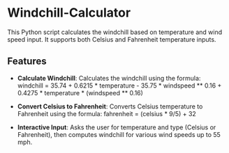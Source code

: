 # Windchill-Calculator

This Python script calculates the windchill based on temperature and wind speed input. It supports both Celsius and Fahrenheit temperature inputs.

## Features

- **Calculate Windchill**: Calculates the windchill using the formula:
windchill = 35.74 + 0.6215 * temperature - 35.75 * windspeed ** 0.16 + 0.4275 * temperature * (windspeed ** 0.16)

- **Convert Celsius to Fahrenheit**: Converts Celsius temperature to Fahrenheit using the formula:
fahrenheit = (celsius * 9/5) + 32

- **Interactive Input**: Asks the user for temperature and type (Celsius or Fahrenheit), then computes windchill for various wind speeds up to 55 mph.
